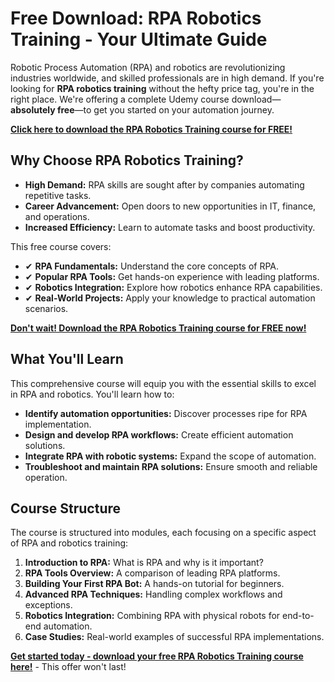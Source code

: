 # Free Download: RPA Robotics Training - Your Ultimate Guide

Robotic Process Automation (RPA) and robotics are revolutionizing industries worldwide, and skilled professionals are in high demand. If you're looking for **RPA robotics training** without the hefty price tag, you're in the right place. We're offering a complete Udemy course download—**absolutely free**—to get you started on your automation journey.

[**Click here to download the RPA Robotics Training course for FREE!**](https://udemywork.com/rpa-robotics-training)

## Why Choose RPA Robotics Training?

*   **High Demand:** RPA skills are sought after by companies automating repetitive tasks.
*   **Career Advancement:** Open doors to new opportunities in IT, finance, and operations.
*   **Increased Efficiency:** Learn to automate tasks and boost productivity.

This free course covers:

*   ✔ **RPA Fundamentals:** Understand the core concepts of RPA.
*   ✔ **Popular RPA Tools:** Get hands-on experience with leading platforms.
*   ✔ **Robotics Integration:** Explore how robotics enhance RPA capabilities.
*   ✔ **Real-World Projects:** Apply your knowledge to practical automation scenarios.

[**Don't wait! Download the RPA Robotics Training course for FREE now!**](https://udemywork.com/rpa-robotics-training)

## What You'll Learn

This comprehensive course will equip you with the essential skills to excel in RPA and robotics. You'll learn how to:

*   **Identify automation opportunities:** Discover processes ripe for RPA implementation.
*   **Design and develop RPA workflows:** Create efficient automation solutions.
*   **Integrate RPA with robotic systems:** Expand the scope of automation.
*   **Troubleshoot and maintain RPA solutions:** Ensure smooth and reliable operation.

## Course Structure

The course is structured into modules, each focusing on a specific aspect of RPA and robotics training:

1.  **Introduction to RPA:** What is RPA and why is it important?
2.  **RPA Tools Overview:** A comparison of leading RPA platforms.
3.  **Building Your First RPA Bot:** A hands-on tutorial for beginners.
4.  **Advanced RPA Techniques:** Handling complex workflows and exceptions.
5.  **Robotics Integration:** Combining RPA with physical robots for end-to-end automation.
6.  **Case Studies:** Real-world examples of successful RPA implementations.

[**Get started today - download your free RPA Robotics Training course here!**](https://udemywork.com/rpa-robotics-training) - This offer won't last!
